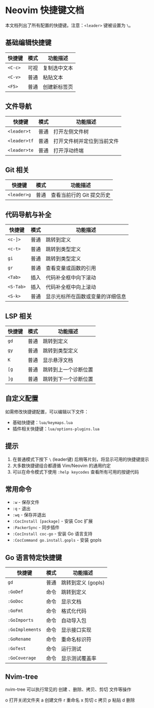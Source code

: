 # Neovim 快捷键文档

本文档列出了所有配置的快捷键。注意：`<leader>` 键被设置为 `\`。

## 基础编辑快捷键

| 快捷键 | 模式 | 功能描述 |
|--------|------|----------|
| `<C-c>` | 可视 | 复制选中文本 |
| `<C-v>` | 普通 | 粘贴文本 |
| `<F5>` | 普通 | 创建新标签页 |

## 文件导航

| 快捷键 | 模式 | 功能描述 |
|--------|------|----------|
| `<leader>t` | 普通 | 打开左侧文件树 |
| `<leader>tf` | 普通 | 打开文件树并定位到当前文件 |
| `<leader>te` | 普通 | 打开浮动终端 |

## Git 相关

| 快捷键 | 模式 | 功能描述 |
|--------|------|----------|
| `<leader>g` | 普通 | 查看当前行的 Git 提交历史 |

## 代码导航与补全

| 快捷键 | 模式 | 功能描述 |
|--------|------|----------|
| `<c-]>` | 普通 | 跳转到定义 |
| `<c-t>` | 普通 | 跳转到类型定义 |
| `gi` | 普通 | 跳转到类型定义 |
| `gr` | 普通 | 查看变量或函数的引用 |
| `<Tab>` | 插入 | 代码补全框中向下滚动 |
| `<S-Tab>` | 插入 | 代码补全框中向上滚动 |
| `<S-k>` | 普通 | 显示光标所在函数或变量的详细信息 |

## LSP 相关

| 快捷键 | 模式 | 功能描述 |
|--------|------|----------|
| `gd` | 普通 | 跳转到定义 |
| `gy` | 普通 | 跳转到类型定义 |
| `K` | 普通 | 显示悬浮文档 |
| `[g` | 普通 | 跳转到上一个诊断位置 |
| `]g` | 普通 | 跳转到下一个诊断位置 |

## 自定义配置

如需修改快捷键配置，可以编辑以下文件：

- 基础快捷键：`lua/keymaps.lua`
- 插件相关快捷键：`lua/options-plugins.lua`

## 提示

1. 在普通模式下按下 `\` (leader键) 后稍等片刻，将显示可用的快捷键提示
2. 大多数快捷键组合都遵循 Vim/Neovim 的通用约定
3. 可以在命令模式下使用 `:help keycodes` 查看所有可用的按键代码

## 常用命令

- `:w` - 保存文件
- `:q` - 退出
- `:wq` - 保存并退出
- `:CocInstall [package]` - 安装 Coc 扩展
- `:PackerSync` - 同步插件
- `:CocInstall coc-go` - 安装 Go 语言支持
- `:CocCommand go.install.gopls` - 安装 gopls

## Go 语言特定快捷键

| 快捷键 | 模式 | 功能描述 |
|--------|------|----------|
| `gd` | 普通 | 跳转到定义 (gopls) |
| `:GoDef` | 命令 | 跳转到定义 |
| `:GoDoc` | 命令 | 显示文档 |
| `:GoFmt` | 命令 | 格式化代码 |
| `:GoImports` | 命令 | 自动导入包 |
| `:GoImplements` | 命令 | 显示接口实现 |
| `:GoRename` | 命令 | 重命名标识符 |
| `:GoTest` | 命令 | 运行测试 |
| `:GoCoverage` | 命令 | 显示测试覆盖率 |


## Nvim-tree

nvim-tree 可以执行常见的 创建 、删除、拷贝、剪切 文件等操作

o 打开关闭文件夹
a 创建文件
r 重命名
x 剪切
c 拷贝
p 粘贴
d 删除
